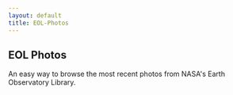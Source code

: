 ```yaml
---
layout: default
title: EOL-Photos
---
```


## EOL Photos

An easy way to browse the most recent photos from NASA's Earth Observatory
Library.

